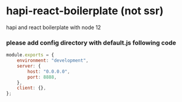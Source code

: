 # hapi-react-boilerplate (not ssr)
hapi and react boilerplate with node 12

### please add config directory with default.js following code
```js
module.exports = {
    environment: "development",
    server: {
        host: "0.0.0.0",
        port: 8888,
    },
    client: {},
};
```

